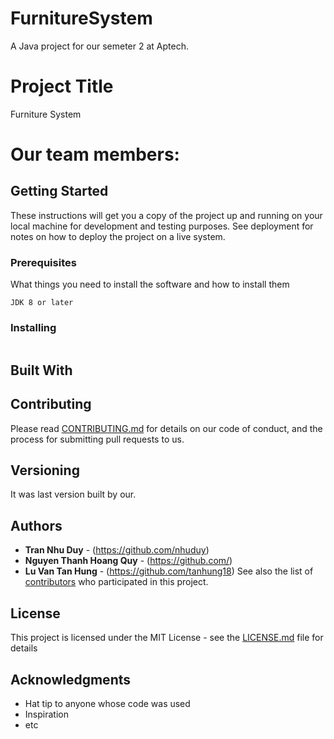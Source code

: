 # FurnitureSystem
A Java project for our semeter 2 at Aptech.
# Project Title
Furniture System
# Our team members:

## Getting Started
These instructions will get you a copy of the project up and running on your local machine for development and testing purposes. See deployment for notes on how to deploy the project on a live system.

### Prerequisites
What things you need to install the software and how to install them
```
JDK 8 or later 
```
### Installing
```
```
## Built With

## Contributing
Please read [CONTRIBUTING.md](#) for details on our code of conduct, and the process for submitting pull requests to us.

## Versioning
It was last version built by our.

## Authors
* **Tran Nhu Duy**            - (https://github.com/nhuduy)
* **Nguyen Thanh Hoang Quy**  - (https://github.com/)
* **Lu Van Tan Hung**         - (https://github.com/tanhung18)
See also the list of [contributors](https://github.com/nhuduy/FurnitureSystem/contributors) who participated in this project.

## License
This project is licensed under the MIT License - see the [LICENSE.md](https://github.com/nhuduy/FurnitureSystem/blob/master/LICENSE) file for details

## Acknowledgments
* Hat tip to anyone whose code was used
* Inspiration
* etc
